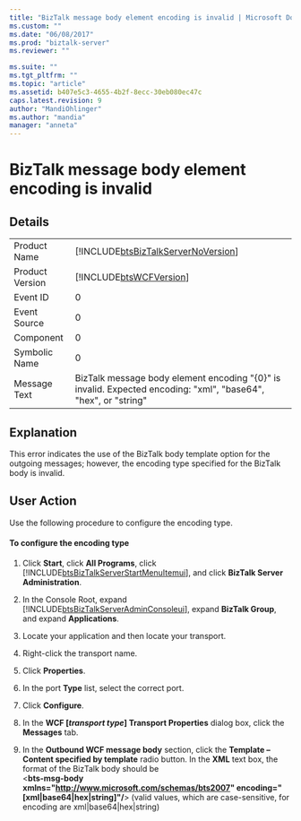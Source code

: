 ```yaml
---
title: "BizTalk message body element encoding is invalid | Microsoft Docs"
ms.custom: ""
ms.date: "06/08/2017"
ms.prod: "biztalk-server"
ms.reviewer: ""

ms.suite: ""
ms.tgt_pltfrm: ""
ms.topic: "article"
ms.assetid: b407e5c3-4655-4b2f-8ecc-30eb080ec47c
caps.latest.revision: 9
author: "MandiOhlinger"
ms.author: "mandia"
manager: "anneta"
---
```

# BizTalk message body element encoding is invalid
## Details  
  
|||  
|-|-|  
|Product Name|[!INCLUDE[btsBizTalkServerNoVersion](../includes/btsbiztalkservernoversion-md.md)]|  
|Product Version|[!INCLUDE[btsWCFVersion](../includes/btswcfversion-md.md)]|  
|Event ID|0|  
|Event Source|0|  
|Component|0|  
|Symbolic Name|0|  
|Message Text|BizTalk message body element encoding "{0}" is invalid. Expected encoding: "xml", "base64", "hex", or "string"|  
  
## Explanation  
 This error indicates the use of the BizTalk body template option for the outgoing messages; however, the encoding type specified for the BizTalk body is invalid.  
  
## User Action  
 Use the following procedure to configure the encoding type.  
  
#### To configure the encoding type  
  
1.  Click **Start**, click **All Programs**, click [!INCLUDE[btsBizTalkServerStartMenuItemui](../includes/btsbiztalkserverstartmenuitemui-md.md)], and click **BizTalk Server Administration**.  
  
2.  In the Console Root, expand [!INCLUDE[btsBizTalkServerAdminConsoleui](../includes/btsbiztalkserveradminconsoleui-md.md)], expand **BizTalk Group**, and expand  **Applications**.  
  
3.  Locate your application and then locate your transport.  
  
4.  Right-click the transport name.  
  
5.  Click **Properties**.  
  
6.  In the port **Type** list, select the correct port.  
  
7.  Click **Configure**.  
  
8.  In the **WCF [***transport type***] Transport Properties** dialog box, click the **Messages** tab.  
  
9. In the **Outbound WCF message body** section, click the **Template – Content specified by template** radio button. In the **XML** text box, the format of the BizTalk body should be   
    \<**bts-msg-body xmlns="http://www.microsoft.com/schemas/bts2007" encoding="[xml&#124;base64&#124;hex&#124;string]"/**\>  (valid values, which are case-sensitive, for encoding are xml&#124;base64&#124;hex&#124;string)